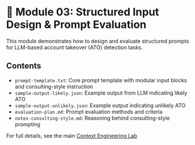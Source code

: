# 🧱 Module 03: Structured Input Design & Prompt Evaluation

This module demonstrates how to design and evaluate structured prompts for LLM-based account takeover (ATO) detection tasks.

## Contents
- `prompt-template.txt`: Core prompt template with modular input blocks and consulting-style instruction
- `sample-output-likely.json`: Example output from LLM indicating likely ATO
- `sample-output-unlikely.json`: Example output indicating unlikely ATO
- `evaluation-plan.md`: Prompt evaluation methods and criteria
- `notes-consulting-style.md`: Reasoning behind consulting-style prompting

For full details, see the main [Context Engineering Lab](../..)
